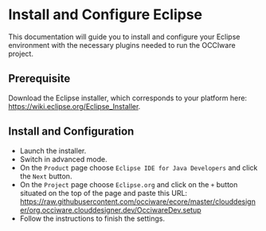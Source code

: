 Install and Configure Eclipse
=============================
This documentation will guide you to install and configure your Eclipse environment with the necessary plugins needed to run the OCCIware project.

Prerequisite
------------
Download the Eclipse installer, which corresponds to your platform here: https://wiki.eclipse.org/Eclipse_Installer.

Install and Configuration
-------------------------
* Launch the installer.
* Switch in advanced mode.
* On the `Product` page choose `Eclipse IDE for Java Developers` and click the `Next` button.
* On the `Project` page choose `Eclipse.org` and click on the `+` button situated on the top of the page and paste this URL: https://raw.githubusercontent.com/occiware/ecore/master/clouddesigner/org.occiware.clouddesigner.dev/OcciwareDev.setup
* Follow the instructions to finish the settings.
